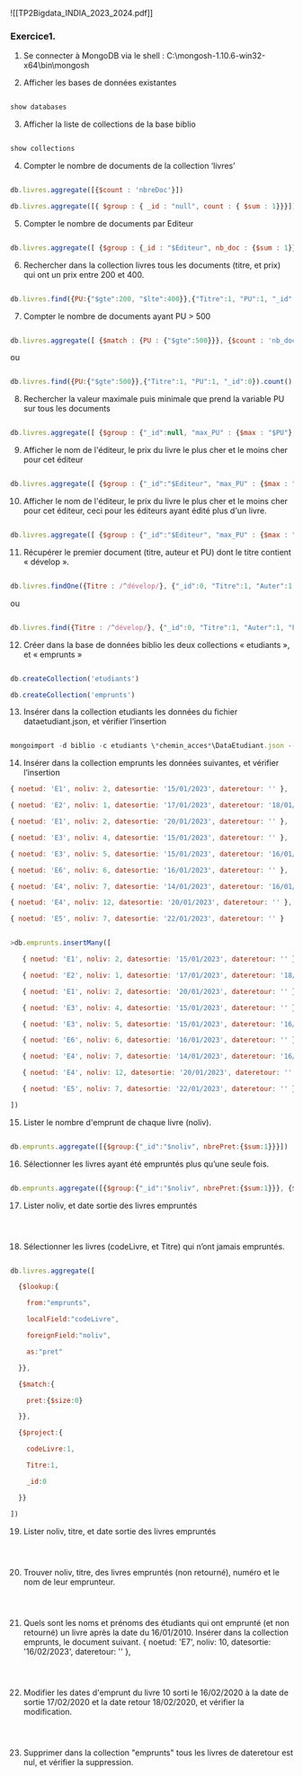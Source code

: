 ![[TP2Bigdata_INDIA_2023_2024.pdf]]
### Exercice1.

1. Se connecter à MongoDB via le shell : C:\mongosh-1.10.6-win32-x64\bin\mongosh

  

2. Afficher les bases de données existantes

```JAVASCRIPT

show databases

```

  

3. Afficher la liste de collections de la base biblio

```JAVASCRIPT

show collections

```

  

4. Compter le nombre de documents de la collection ‘livres’

```JAVASCRIPT

db.livres.aggregate([{$count : 'nbreDoc'}])

db.livres.aggregate([{ $group : { _id : "null", count : { $sum : 1}}}])

```

  

5. Compter le nombre de documents par Editeur

```JAVASCRIPT

db.livres.aggregate([ {$group : {_id : "$Editeur", nb_doc : {$sum : 1}}} ])

```

  

6. Rechercher dans la collection livres tous les documents (titre, et prix) qui ont un prix entre 200 et 400.

```JAVASCRIPT

db.livres.find({PU:{"$gte":200, "$lte":400}},{"Titre":1, "PU":1, "_id":0})

```

  

7. Compter le nombre de documents ayant PU > 500

```JAVASCRIPT

db.livres.aggregate([ {$match : {PU : {"$gte":500}}}, {$count : 'nb_doc_PU>500'} ])

```

ou

```JAVASCRIPT

db.livres.find({PU:{"$gte":500}},{"Titre":1, "PU":1, "_id":0}).count()

```

  

8. Rechercher la valeur maximale puis minimale que prend la variable PU sur tous les documents

```JAVASCRIPT

db.livres.aggregate([ {$group : {"_id":null, "max_PU" : {$max : "$PU"}, "min_PU" : {$min : "$PU"}} }  ])

```

  

9. Afficher le nom de l'éditeur, le prix du livre le plus cher et le moins cher pour cet éditeur

```JAVASCRIPT

db.livres.aggregate([ {$group : {"_id":"$Editeur", "max_PU" : {$max : "$PU"}, "min_PU" : {$min : "$PU"}} }  ])

```

  

10. Afficher le nom de l'éditeur, le prix du livre le plus cher et le moins cher pour cet éditeur, ceci pour les éditeurs ayant édité plus d'un livre.

```JAVASCRIPT

db.livres.aggregate([ {$group : {"_id":"$Editeur", "max_PU" : {$max : "$PU"}, "min_PU" : {$min : "$PU"}, nbre:{$sum:1}} }, {$match: {'nbre':{"$gte":2}}}  ])

```

  

11. Récupérer le premier document (titre, auteur et PU) dont le titre contient « dévelop ».

```JAVASCRIPT

db.livres.findOne({Titre : /^dévelop/}, {"_id":0, "Titre":1, "Auter":1, "PU":1})

```

ou

```JAVASCRIPT

db.livres.find({Titre : /^dévelop/}, {"_id":0, "Titre":1, "Auter":1, "PU":1}).limit(1)

```

  

12. Créer dans la base de données biblio les deux collections « etudiants », et « emprunts »

```JAVASCRIPT

db.createCollection('etudiants')

db.createCollection('emprunts')
```


  

13. Insérer dans la collection etudiants les données du fichier dataetudiant.json, et vérifier l’insertion

```JAVASCRIPT

mongoimport -d biblio -c etudiants \*chemin_acces*\DataEtudiant.json --jsonArray

```

  

14. Insérer dans la collection emprunts les données suivantes, et vérifier l’insertion
```JAVASCRIPT
{ noetud: 'E1', noliv: 2, datesortie: '15/01/2023', dateretour: '' },

{ noetud: 'E2', noliv: 1, datesortie: '17/01/2023', dateretour: '18/01/2023' },

{ noetud: 'E1', noliv: 2, datesortie: '20/01/2023', dateretour: '' },

{ noetud: 'E3', noliv: 4, datesortie: '15/01/2023', dateretour: '' },

{ noetud: 'E3', noliv: 5, datesortie: '15/01/2023', dateretour: '16/01/2023' },

{ noetud: 'E6', noliv: 6, datesortie: '16/01/2023', dateretour: '' },

{ noetud: 'E4', noliv: 7, datesortie: '14/01/2023', dateretour: '16/01/2023' },

{ noetud: 'E4', noliv: 12, datesortie: '20/01/2023', dateretour: '' },

{ noetud: 'E5', noliv: 7, datesortie: '22/01/2023', dateretour: '' }
```
  

```JAVASCRIPT

>db.emprunts.insertMany([

   { noetud: 'E1', noliv: 2, datesortie: '15/01/2023', dateretour: '' },

   { noetud: 'E2', noliv: 1, datesortie: '17/01/2023', dateretour: '18/01/2023' },

   { noetud: 'E1', noliv: 2, datesortie: '20/01/2023', dateretour: '' },

   { noetud: 'E3', noliv: 4, datesortie: '15/01/2023', dateretour: '' },

   { noetud: 'E3', noliv: 5, datesortie: '15/01/2023', dateretour: '16/01/2023' },

   { noetud: 'E6', noliv: 6, datesortie: '16/01/2023', dateretour: '' },

   { noetud: 'E4', noliv: 7, datesortie: '14/01/2023', dateretour: '16/01/2023' },

   { noetud: 'E4', noliv: 12, datesortie: '20/01/2023', dateretour: '' },

   { noetud: 'E5', noliv: 7, datesortie: '22/01/2023', dateretour: '' }

])

```

  

15. Lister le nombre d'emprunt de chaque livre (noliv).

```JAVASCRIPT

db.emprunts.aggregate([{$group:{"_id":"$noliv", nbrePret:{$sum:1}}}])

```

  

16. Sélectionner les livres ayant été empruntés plus qu’une seule fois.

```JAVASCRIPT

db.emprunts.aggregate([{$group:{"_id":"$noliv", nbrePret:{$sum:1}}}, {$match:{"nbrePret" : {"$gt":1}}}])

```

  

17. Lister noliv, et date sortie des livres empruntés

```

  

```

  

18. Sélectionner les livres (codeLivre, et Titre) qui n’ont jamais empruntés.

```JAVASCRIPT

db.livres.aggregate([

  {$lookup:{

    from:"emprunts",

    localField:"codeLivre",

    foreignField:"noliv",

    as:"pret"

  }},

  {$match:{

    pret:{$size:0}

  }},

  {$project:{

    codeLivre:1,

    Titre:1,

    _id:0

  }}

])

```

  

19. Lister noliv, titre, et date sortie des livres empruntés

```

  

```

  

20. Trouver noliv, titre, des livres empruntés (non retourné), numéro et le nom de leur emprunteur.

```

  

```

  

21. Quels sont les noms et prénoms des étudiants qui ont emprunté (et non retourné) un livre après la date du 16/01/2010. Insérer dans la collection emprunts, le document suivant. { noetud: 'E7', noliv: 10, datesortie: '16/02/2023', dateretour: '' },

```

  

```

  

22. Modifier les dates d'emprunt du livre 10 sorti le 16/02/2020 à la date de sortie 17/02/2020 et la date retour 18/02/2020, et vérifier la modification.

```

  

```

  

23. Supprimer dans la collection "emprunts" tous les livres de dateretour est nul, et vérifier la suppression.

```

  

```